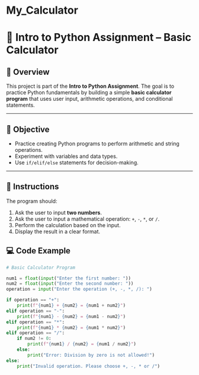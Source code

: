 # My_Calculator
# 🐍 Intro to Python Assignment – Basic Calculator

## 📌 Overview
This project is part of the **Intro to Python Assignment**. The goal is to practice Python fundamentals by building a simple **basic calculator program** that uses user input, arithmetic operations, and conditional statements.

---

## 🎯 Objective
- Practice creating Python programs to perform arithmetic and string operations.  
- Experiment with variables and data types.  
- Use `if/elif/else` statements for decision-making.  

---

## 📝 Instructions
The program should:  
1. Ask the user to input **two numbers**.  
2. Ask the user to input a mathematical operation: `+`, `-`, `*`, or `/`.  
3. Perform the calculation based on the input.  
4. Display the result in a clear format.  
## 💻 Code Example
```python
# Basic Calculator Program

num1 = float(input("Enter the first number: "))
num2 = float(input("Enter the second number: "))
operation = input("Enter the operation (+, -, *, /): ")

if operation == "+":
    print(f"{num1} + {num2} = {num1 + num2}")
elif operation == "-":
    print(f"{num1} - {num2} = {num1 - num2}")
elif operation == "*":
    print(f"{num1} * {num2} = {num1 * num2}")
elif operation == "/":
    if num2 != 0:
        print(f"{num1} / {num2} = {num1 / num2}")
    else:
        print("Error: Division by zero is not allowed!")
else:
    print("Invalid operation. Please choose +, -, * or /")
